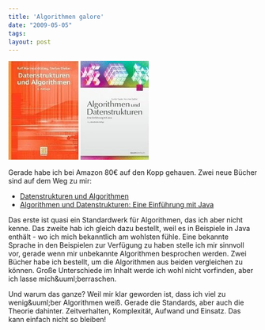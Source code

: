 ```yaml
---
title: 'Algorithmen galore'
date: "2009-05-05"
tags: 
layout: post
---
```

<img src="/img/content/media_http1bpblogspot_avIbC.jpg.scaled500.jpg" width="142" height="200"/> <img src="/img/content/media_http3bpblogspot_ojkes.jpg.scaled500.jpg" width="138" height="200"/>

<p>Gerade habe ich bei Amazon 80&euro; auf den Kopp gehauen. Zwei neue B&uuml;cher sind auf dem Weg zu mir:</p>

<ul>
<li><a href="http://www.amazon.de/exec/obidos/ASIN/3519221217/kopisde-21">Datenstrukturen und Algorithmen</a></li>
<li><a href="http://www.amazon.de/exec/obidos/ASIN/3898643859/kopisde-21">Algorithmen und Datenstrukturen: Eine Einf&uuml;hrung mit Java</a></li>
</ul>

<p>Das erste ist quasi ein Standardwerk f&uuml;r Algorithmen, das ich aber nicht kenne. Das zweite hab ich gleich dazu bestellt, weil es in Beispiele in Java enth&auml;lt - wo ich mich bekanntlich am wohlsten f&uuml;hle. Eine bekannte Sprache in den Beispielen zur Verf&uuml;gung zu haben stelle ich mir sinnvoll vor, gerade wenn mir unbekannte Algorithmen besprochen werden. Zwei B&uuml;cher habe ich bestellt, um die Algorithmen aus beiden vergleichen zu k&ouml;nnen. Gro&szlig;e Unterschiede im Inhalt werde ich wohl nicht vorfinden, aber ich lasse mich&amp;uuml;berraschen.<p />Und warum das ganze? Weil mir klar geworden ist, dass ich viel zu wenig&amp;uuml;ber Algorithmen wei&szlig;. Gerade die Standards, aber auch die Theorie dahinter. Zeitverhalten, Komplexit&auml;t, Aufwand und Einsatz. Das kann einfach nicht so bleiben!</p>
